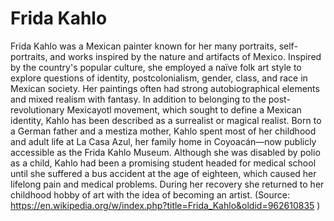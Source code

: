 # Frida Kahlo
Frida Kahlo was a Mexican painter known for her many portraits, self-portraits, and works inspired by the nature and artifacts of Mexico. Inspired by the country's popular culture, she employed a naïve folk art style to explore questions of identity, postcolonialism, gender, class, and race in Mexican society. Her paintings often had strong autobiographical elements and mixed realism with fantasy. In addition to belonging to the post-revolutionary Mexicayotl movement, which sought to define a Mexican identity, Kahlo has been described as a surrealist or magical realist.
Born to a German father and a mestiza mother, Kahlo spent most of her childhood and adult life at La Casa Azul, her family home in Coyoacán—now publicly accessible as the Frida Kahlo Museum. Although she was disabled by polio as a child, Kahlo had been a promising student headed for medical school until she suffered a bus accident at the age of eighteen, which caused her lifelong pain and medical problems. During her recovery she returned to her childhood hobby of art with the idea of becoming an artist.
(Source: https://en.wikipedia.org/w/index.php?title=Frida_Kahlo&oldid=962610835 )